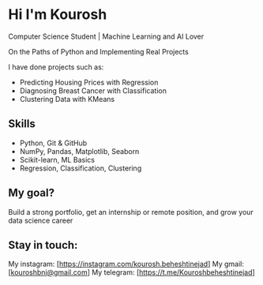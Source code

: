 # Hi I'm Kourosh

Computer Science Student | Machine Learning and AI Lover 
  
  On the Paths of Python and Implementing Real Projects  
  
I have done projects such as:
- Predicting Housing Prices with Regression
- Diagnosing Breast Cancer with Classification
- Clustering Data with KMeans

## Skills
- Python, Git & GitHub
- NumPy, Pandas, Matplotlib, Seaborn
- Scikit-learn, ML Basics
- Regression, Classification, Clustering

## My goal?
Build a strong portfolio, get an internship or remote position, and grow your data science career 

## Stay in touch:
My instagram: [https://instagram.com/kourosh.beheshtinejad]
My gmail: [kouroshbnj@gmail.com]
My telegram: [https://t.me/Kouroshbeheshtinejad]
